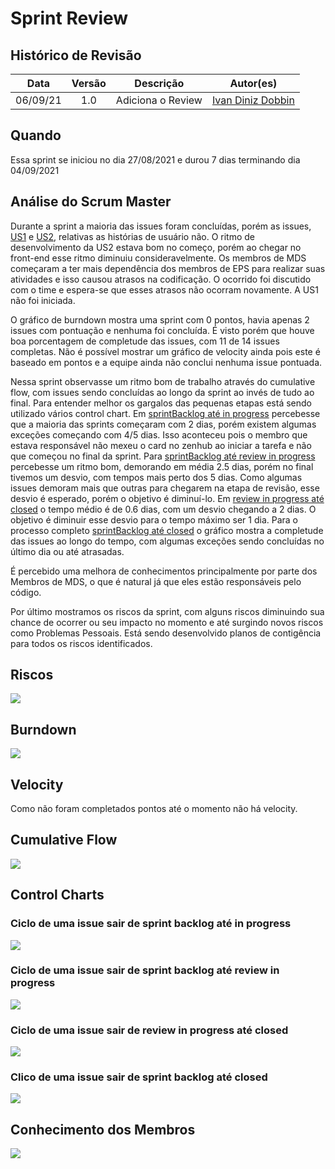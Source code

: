 # Sprint Review

## Histórico de Revisão
| Data | Versão | Descrição | Autor(es)|
|:----:|:------:|:---------:|:--------:|
| 06/09/21 | 1.0 | Adiciona o Review | [Ivan Diniz Dobbin](https://github.com/darmsDD) |

## Quando
Essa sprint se iniciou no dia 27/08/2021 e durou 7 dias terminando dia 04/09/2021 

## Análise do Scrum Master

Durante a sprint a maioria das issues foram concluídas, porém as issues, [US1](https://github.com/fga-eps-mds/2021.1-PC-GO1/issues/39) e [US2](https://github.com/fga-eps-mds/2021.1-PC-GO1/issues/65), relativas as histórias de usuário não. O ritmo de desenvolvimento da US2 estava bom no começo, porém ao chegar no front-end esse ritmo diminuiu consideravelmente. Os membros de MDS começaram a ter mais dependência dos membros de EPS para realizar suas atividades e isso causou atrasos na codificação. O ocorrido foi discutido com o time e espera-se que esses atrasos não ocorram novamente. A US1 não foi iniciada.

O gráfico de burndown mostra uma sprint com 0 pontos, havia apenas 2 issues com pontuação e nenhuma foi concluída.
É visto porém que houve boa porcentagem de completude das issues, com 11 de 14 issues completas. Não é possível mostrar um gráfico de velocity ainda pois este é baseado em pontos e a equipe ainda não conclui nenhuma issue pontuada.

Nessa sprint observasse um ritmo bom de trabalho através do cumulative flow, com issues sendo concluídas ao longo da sprint ao invés de tudo ao final. Para entender melhor os gargalos das pequenas etapas está sendo utilizado vários control chart. Em [sprintBacklog até in progress](#ciclo-de-uma-issue-sair-de-sprint-backlog-ate-in-progress) percebesse que a maioria das sprints começaram com 2 dias, porém existem algumas exceções começando com 4/5 dias. Isso aconteceu pois o membro que estava responsável não mexeu o card no zenhub ao iniciar a tarefa e não que começou no final da sprint. Para [sprintBacklog até review in progress](#ciclo-de-uma-issue-sair-de-sprint-backlog-ate-review-in-progress) percebesse um ritmo bom, demorando em média 2.5 dias, porém no final tivemos um desvio, com tempos mais perto dos 5 dias. Como algumas issues demoram mais que outras para chegarem na etapa de revisão, esse desvio é esperado, porém o objetivo é diminuí-lo. Em [review in progress até closed](/#ciclo-de-uma-issue-sair-de-review-in-progress-ate-closed) o tempo médio é de 0.6 dias, com um desvio chegando a 2 dias. O objetivo é diminuir esse desvio para o tempo máximo ser 1 dia.
Para o processo completo  [sprintBacklog até closed](#clico-de-uma-issue-sair-de-sprint-backlog-ate-closed) o gráfico mostra a completude das issues ao longo do tempo, com algumas exceções sendo concluídas no último dia ou até atrasadas.

É percebido uma melhora de conhecimentos principalmente por parte dos Membros de MDS, o que é natural já que eles estão responsáveis pelo código.

Por último mostramos os riscos da sprint, com alguns riscos diminuindo sua chance de ocorrer ou seu impacto no momento e até surgindo novos riscos como Problemas Pessoais. Está sendo desenvolvido planos de contigência para todos os riscos identificados.


## Riscos

[![](graficoRiscos.png)](graficoRiscos.png)

## Burndown
[![](burndown.png)](burndown.png)

## Velocity
Como não foram completados pontos até o momento não há velocity.

## Cumulative Flow
[![](cumulativeFlow.png)](cumulativeFlow.png)

## Control Charts

### Ciclo de uma issue sair de sprint backlog até in progress
[![](SprintBacklog_InProgress.png)](SprintBacklog_InProgress.png)


### Ciclo de uma issue sair de sprint backlog até review in progress
[![](sprintBacklog_ReviewInProgress.png)](sprintBacklog_ReviewInProgress.png)


### Ciclo de uma issue sair de review in progress até closed
[![](ReviewInProgress_Closed.png)](ReviewInProgress_Closed.png)


### Clico de uma issue sair de sprint backlog até closed
[![](sprintBacklog_Closed.png)](sprintBacklog_Closed.png)

## Conhecimento dos Membros
[![](graficoMelhoria.png)](graficoMelhoria.png)




